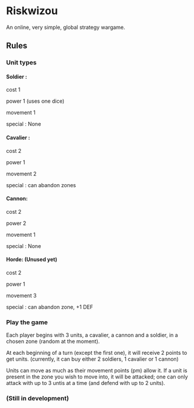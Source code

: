 # Riskwizou

An online, very simple, global strategy wargame.

## Rules

### Unit types

#### Soldier :

cost 1

power 1 (uses one dice)

movement 1

special : None



#### Cavalier :

cost 2

power 1

movement 2 

special : can abandon zones



#### Cannon:

cost 2

power 2

movement 1

special : None



#### Horde: (Unused yet)

cost 2

power 1

movement 3

special : can abandon zone, +1 DEF




### Play the game

Each player begins with 3 units, a cavalier, a cannon and a soldier, in a chosen zone (random at the moment).

At each beginning of a turn (except the first one), it will receive 2 points to get units. (currently, it can buy either 2 soldiers, 1 cavalier or 1 cannon)

Units can move as much as their movement points (pm) allow it. If a unit is present in the zone you wish to move into, it will be attacked; one can only attack with up to 3 untis at a time (and defend with up to 2 units).

### (Still in development)

